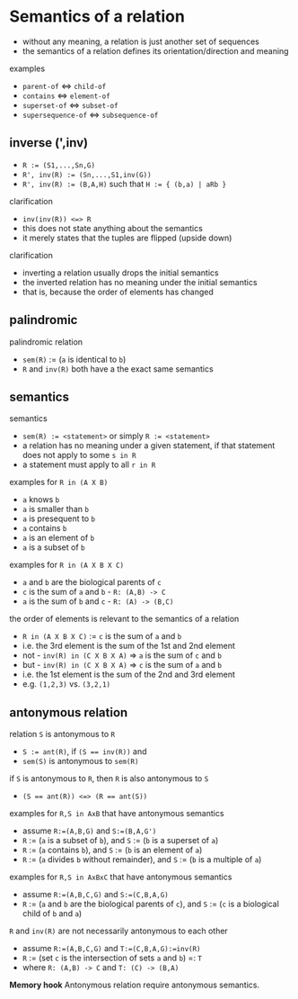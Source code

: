 
<!-- ======================================================================= -->
# Semantics of a relation

* without any meaning, a relation is just another set of sequences
* the semantics of a relation defines its orientation/direction and meaning

examples

* `parent-of` <=> `child-of`
* `contains` <=> `element-of`
* `superset-of` <=> `subset-of`
* `supersequence-of` <=> `subsequence-of`

<!-- ======================================================================= -->
## inverse (',inv)

* `R := (S1,...,Sn,G)`
* `R', inv(R) := (Sn,...,S1,inv(G))`
* `R', inv(R) := (B,A,H)` such that `H := { (b,a) | aRb }`

clarification

* `inv(inv(R)) <=> R`
* this does not state anything about the semantics
* it merely states that the tuples are flipped (upside down)

clarification

* inverting a relation usually drops the initial semantics
* the inverted relation has no meaning under the initial semantics
* that is, because the order of elements has changed

<!-- ======================================================================= -->
## palindromic

palindromic relation

* `sem(R)` := (`a` is identical to `b`)
* `R` and `inv(R)` both have a the exact same semantics

<!-- ======================================================================= -->
## semantics

semantics

* `sem(R) := <statement>` or simply `R := <statement>`
* a relation has no meaning under a given statement,
  if that statement does not apply to some `s in R`
* a statement must apply to all `r in R`

examples for `R in (A X B)`

* `a` knows `b`
* `a` is smaller than `b`
* `a` is presequent to `b`
* `a` contains `b`
* `a` is an element of `b`
* `a` is a subset of `b`

examples for `R in (A X B X C)`

* `a` and `b` are the biological parents of `c`
* `c` is the sum of `a` and `b` - `R: (A,B) -> C` 
* `a` is the sum of `b` and `c` - `R: (A) -> (B,C)`

the order of elements is relevant to the semantics of a relation

* `R in (A X B X C)` := `c` is the sum of `a` and `b`
* i.e. the 3rd element is the sum of the 1st and 2nd element
* not - `inv(R) in (C X B X A)` => `a` is the sum of `c` and `b`
* but - `inv(R) in (C X B X A)` => `c` is the sum of `a` and `b`
* i.e. the 1st element is the sum of the 2nd and 3rd element
* e.g. `(1,2,3)` vs. `(3,2,1)`

<!-- ======================================================================= -->
## antonymous relation

relation `S` is antonymous to `R`

* `S := ant(R)`, if `(S == inv(R))` and
* `sem(S)` is antonymous to `sem(R)`

if `S` is antonymous to `R`, then `R` is also antonymous to `S`

* `(S == ant(R)) <=> (R == ant(S))`

examples for `R,S in AxB` that have antonymous semantics

* assume `R:=(A,B,G)` and `S:=(B,A,G')`
* `R` := (`a` is a subset of `b`), and
  `S` := (`b` is a superset of `a`)
* `R` := (`a` contains `b`), and
  `S` := (`b` is an element of `a`)
* `R` := (`a` divides `b` without remainder), and
  `S` := (`b` is a multiple of `a`)

examples for `R,S in AxBxC` that have antonymous semantics

* assume `R:=(A,B,C,G)` and `S:=(C,B,A,G)`
* `R` := (`a` and `b` are the biological parents of `c`), and
  `S` := (`c` is a biological child of `b` and `a`)

`R` and `inv(R)` are not necessarily antonymous to each other

* assume `R:=(A,B,C,G)` and `T:=(C,B,A,G):=inv(R)`
* `R` := (set `c` is the intersection of sets `a` and `b`) =: `T`
* where `R: (A,B) -> C` and `T: (C) -> (B,A)`

**Memory hook**
Antonymous relation require antonymous semantics.
